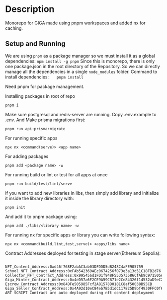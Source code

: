 # Description 

Monorepo for GIGA made using pnpm workspaces and added nx for caching.

## Setup and Running

We are using `pnpm` as a package manager so we must install it as a global dependencies:
`npm install -g pnpm`
Since this is monorepo, there is only one package.json in the root directory of the Repository. So we can directly manage all the dependencies in a single `node_modules` folder.
Command to install dependencies:
`    pnpm install
   `

Need pnpm for package management.

Installing packages in root of repo

```
pnpm i
```

Make sure postgresql and redis-server are running.
Copy .env.example to .env. And Make prisma migrations first:

```
pnpm run api:prisma:migrate
```

For running specific apps

```
npx nx <command(serve)> <app name>
```

For adding packages

```
pnpm add <package name> -w
```

For running build or lint or test for all apps at once

```
pnpm run build/test/lint/serve
```

If you want to add new libraries in libs, then simply add library and initialize it inside the library directory with:

```
pnpm init
```

And add it to pnpm package using:

```
pnpm add ./libs/<library name> -w
```

For running nx for specific apps or library you can write following syntax:

```
npx nx <command(build,lint,test,serve)> <apps/libs name>
```

Contract Addresses deployed for testing in stage server(Ethereum Sepolia):

```

NFT_Content_Address:0xd46f768F2abAC3ab03DFDDD5dB248C4aFE905759
School_NFT_Contract_Address:0xFAb542369AEc0674256f073e3a13d51C18FB2d76
Collector_NFT_Contract_Address:0x995456d1FD1f948F553573586CfAb9C971505A68
Giga_Minter_Contract_Address:0x4eD57a6F2CE9A59C871e2Ce84326f14532aD9eC2       
Escrow_Contract_Address:0x84DFe505985Fcf2A81578D0181C8af50038B95CB
Giga_Seller_Contract_Address:0x4A92d10eC84eb7B5d1dC117825D9bf4930FFC0f6
ART SCRIPT Contract are auto deployed during nft content deployment
```
